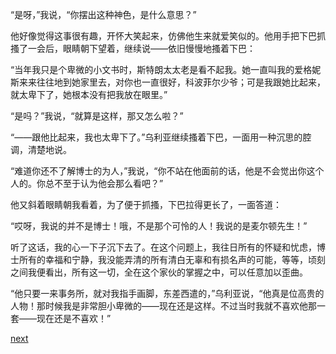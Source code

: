 
“是呀，”我说，“你摆出这种神色，是什么意思？”

他好像觉得这事很有趣，开怀大笑起来，仿佛他生来就爱笑似的。他用手把下巴抓搔了一会后，眼睛朝下望着，继续说——依旧慢慢地搔着下巴：

“当年我只是个卑微的小文书时，斯特朗太太老是看不起我。她一直叫我的爱格妮斯来来往往地到她家里去，对你也一直很好，科波菲尔少爷；可是我跟她比起来，就太卑下了，她根本没有把我放在眼里。”

“是吗？”我说，“就算是这样，那又怎么啦？”

“——跟他比起来，我也太卑下了。”乌利亚继续搔着下巴，一面用一种沉思的腔调，清楚地说。

“难道你还不了解博士的为人，”我说，“你不站在他面前的话，他是不会觉出你这个人的。你总不至于认为他会那么看吧？”

他又斜着眼睛朝我看着，为了便于抓搔，下巴拉得更长了，一面答道：

“哎呀，我说的并不是博士！哦，不是那个可怜的人！我说的是麦尔顿先生！”

听了这话，我的心一下子沉下去了。在这个问题上，我往日所有的怀疑和忧虑，博士所有的幸福和宁静，我没能弄清的所有清白无辜和有损名声的可能，等等，顷刻之间我便看出，所有这一切，全在这个家伙的掌握之中，可以任意加以歪曲。

“他只要一来事务所，就对我指手画脚，东差西遣的，”乌利亚说，“他真是位高贵的人物！那时候我是非常胆小卑微的——现在还是这样。不过当时我就不喜欢他那一套——现在还是不喜欢！”

[next](page537.md)